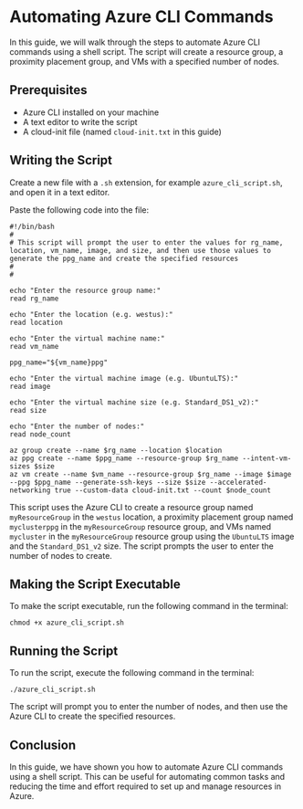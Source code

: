 # Automating Azure CLI Commands

In this guide, we will walk through the steps to automate Azure CLI commands using a shell script. The script will create a resource group, a proximity placement group, and VMs with a specified number of nodes.

## Prerequisites

- Azure CLI installed on your machine
- A text editor to write the script
- A cloud-init file (named `cloud-init.txt` in this guide)

## Writing the Script

Create a new file with a `.sh` extension, for example `azure_cli_script.sh`, and open it in a text editor.

Paste the following code into the file:
``` console
#!/bin/bash
#
# This script will prompt the user to enter the values for rg_name, location, vm_name, image, and size, and then use those values to generate the ppg_name and create the specified resources
#
#

echo "Enter the resource group name:"
read rg_name

echo "Enter the location (e.g. westus):"
read location

echo "Enter the virtual machine name:"
read vm_name

ppg_name="${vm_name}ppg"

echo "Enter the virtual machine image (e.g. UbuntuLTS):"
read image

echo "Enter the virtual machine size (e.g. Standard_DS1_v2):"
read size

echo "Enter the number of nodes:"
read node_count

az group create --name $rg_name --location $location
az ppg create --name $ppg_name --resource-group $rg_name --intent-vm-sizes $size
az vm create --name $vm_name --resource-group $rg_name --image $image --ppg $ppg_name --generate-ssh-keys --size $size --accelerated-networking true --custom-data cloud-init.txt --count $node_count

```

This script uses the Azure CLI to create a resource group named `myResourceGroup` in the `westus` location, a proximity placement group named `myclusterppg` in the `myResourceGroup` resource group, and VMs named `mycluster` in the `myResourceGroup` resource group using the `UbuntuLTS` image and the `Standard_DS1_v2` size. The script prompts the user to enter the number of nodes to create.

## Making the Script Executable

To make the script executable, run the following command in the terminal:

``` console
chmod +x azure_cli_script.sh
```

## Running the Script

To run the script, execute the following command in the terminal:
``` console
./azure_cli_script.sh
```

The script will prompt you to enter the number of nodes, and then use the Azure CLI to create the specified resources.

## Conclusion

In this guide, we have shown you how to automate Azure CLI commands using a shell script. This can be useful for automating common tasks and reducing the time and effort required to set up and manage resources in Azure.
